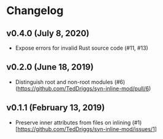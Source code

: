 # Changelog

## v0.4.0 (July 8, 2020)
- Expose errors for invalid Rust source code (#11, #13)

## v0.2.0 (June 18, 2019)
- Distinguish root and non-root modules (#6)(https://github.com/TedDriggs/syn-inline-mod/pull/6)

## v0.1.1 (February 13, 2019)
- Preserve inner attributes from files on inlining (#1)[https://github.com/TedDriggs/syn-inline-mod/issues/1]